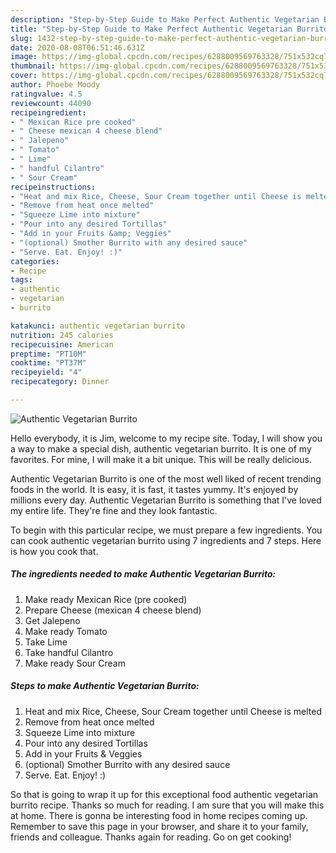 ```yaml
---
description: "Step-by-Step Guide to Make Perfect Authentic Vegetarian Burrito"
title: "Step-by-Step Guide to Make Perfect Authentic Vegetarian Burrito"
slug: 1432-step-by-step-guide-to-make-perfect-authentic-vegetarian-burrito
date: 2020-08-08T06:51:46.631Z
image: https://img-global.cpcdn.com/recipes/6288009569763328/751x532cq70/authentic-vegetarian-burrito-recipe-main-photo.jpg
thumbnail: https://img-global.cpcdn.com/recipes/6288009569763328/751x532cq70/authentic-vegetarian-burrito-recipe-main-photo.jpg
cover: https://img-global.cpcdn.com/recipes/6288009569763328/751x532cq70/authentic-vegetarian-burrito-recipe-main-photo.jpg
author: Phoebe Moody
ratingvalue: 4.5
reviewcount: 44090
recipeingredient:
- " Mexican Rice pre cooked"
- " Cheese mexican 4 cheese blend"
- " Jalepeno"
- " Tomato"
- " Lime"
- " handful Cilantro"
- " Sour Cream"
recipeinstructions:
- "Heat and mix Rice, Cheese, Sour Cream together until Cheese is melted"
- "Remove from heat once melted"
- "Squeeze Lime into mixture"
- "Pour into any desired Tortillas"
- "Add in your Fruits &amp; Veggies"
- "(optional) Smother Burrito with any desired sauce"
- "Serve. Eat. Enjoy! :)"
categories:
- Recipe
tags:
- authentic
- vegetarian
- burrito

katakunci: authentic vegetarian burrito 
nutrition: 245 calories
recipecuisine: American
preptime: "PT10M"
cooktime: "PT37M"
recipeyield: "4"
recipecategory: Dinner

---
```



![Authentic Vegetarian Burrito](https://img-global.cpcdn.com/recipes/6288009569763328/751x532cq70/authentic-vegetarian-burrito-recipe-main-photo.jpg)

Hello everybody, it is Jim, welcome to my recipe site. Today, I will show you a way to make a special dish, authentic vegetarian burrito. It is one of my favorites. For mine, I will make it a bit unique. This will be really delicious.



Authentic Vegetarian Burrito is one of the most well liked of recent trending foods in the world. It is easy, it is fast, it tastes yummy. It's enjoyed by millions every day. Authentic Vegetarian Burrito is something that I've loved my entire life. They're fine and they look fantastic.


To begin with this particular recipe, we must prepare a few ingredients. You can cook authentic vegetarian burrito using 7 ingredients and 7 steps. Here is how you cook that.

<!--inarticleads1-->

##### The ingredients needed to make Authentic Vegetarian Burrito:

1. Make ready  Mexican Rice (pre cooked)
1. Prepare  Cheese (mexican 4 cheese blend)
1. Get  Jalepeno
1. Make ready  Tomato
1. Take  Lime
1. Take  handful Cilantro
1. Make ready  Sour Cream




<!--inarticleads2-->

##### Steps to make Authentic Vegetarian Burrito:

1. Heat and mix Rice, Cheese, Sour Cream together until Cheese is melted
1. Remove from heat once melted
1. Squeeze Lime into mixture
1. Pour into any desired Tortillas
1. Add in your Fruits &amp; Veggies
1. (optional) Smother Burrito with any desired sauce
1. Serve. Eat. Enjoy! :)




So that is going to wrap it up for this exceptional food authentic vegetarian burrito recipe. Thanks so much for reading. I am sure that you will make this at home. There is gonna be interesting food in home recipes coming up. Remember to save this page in your browser, and share it to your family, friends and colleague. Thanks again for reading. Go on get cooking!
